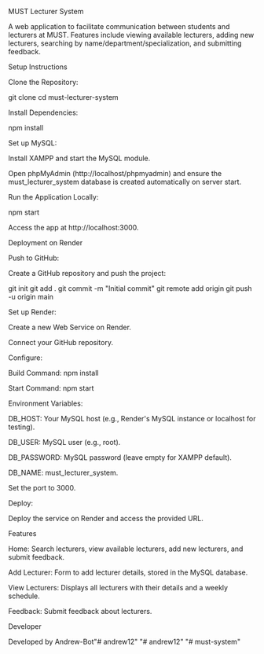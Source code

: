 MUST Lecturer System

A web application to facilitate communication between students and lecturers at MUST. Features include viewing available lecturers, adding new lecturers, searching by name/department/specialization, and submitting feedback.

Setup Instructions





Clone the Repository:

git clone <repository-url>
cd must-lecturer-system



Install Dependencies:

npm install



Set up MySQL:





Install XAMPP and start the MySQL module.



Open phpMyAdmin (http://localhost/phpmyadmin) and ensure the must_lecturer_system database is created automatically on server start.



Run the Application Locally:

npm start





Access the app at http://localhost:3000.

Deployment on Render





Push to GitHub:





Create a GitHub repository and push the project:

git init
git add .
git commit -m "Initial commit"
git remote add origin <github-repo-url>
git push -u origin main



Set up Render:





Create a new Web Service on Render.



Connect your GitHub repository.



Configure:





Build Command: npm install



Start Command: npm start



Environment Variables:





DB_HOST: Your MySQL host (e.g., Render's MySQL instance or localhost for testing).



DB_USER: MySQL user (e.g., root).



DB_PASSWORD: MySQL password (leave empty for XAMPP default).



DB_NAME: must_lecturer_system.



Set the port to 3000.



Deploy:





Deploy the service on Render and access the provided URL.

Features





Home: Search lecturers, view available lecturers, add new lecturers, and submit feedback.



Add Lecturer: Form to add lecturer details, stored in the MySQL database.



View Lecturers: Displays all lecturers with their details and a weekly schedule.



Feedback: Submit feedback about lecturers.

Developer

Developed by Andrew-Bot"# andrew12" 
"# andrew12" 
"# must-system" 
